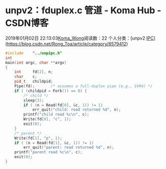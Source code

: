 # unpv2：fduplex.c 管道 - Koma Hub - CSDN博客
2019年01月02日 22:13:03[Koma_Wong](https://me.csdn.net/Rong_Toa)阅读数：22
个人分类：[unpv2																[IPC](https://blog.csdn.net/Rong_Toa/article/category/7969461)](https://blog.csdn.net/Rong_Toa/article/category/8579412)
```cpp
#include	"../unpipc.h"
int
main(int argc, char **argv)
{
	int		fd[2], n;
	char	c;
	pid_t	childpid;
	Pipe(fd);		/* assumes a full-duplex pipe (e.g., SVR4) */
	if ( (childpid = Fork()) == 0) {		
		/* child */
		sleep(3);
		if ( (n = Read(fd[0], &c, 1)) != 1)
			err_quit("child: read returned %d", n);
		printf("child read %c\n", c);
		Write(fd[0], "c", 1);
		exit(0);
	}
	/* parent */
	Write(fd[1], "p", 1);
	if ( (n = Read(fd[1], &c, 1)) != 1)
		err_quit("parent: read returned %d", n);
	printf("parent read %c\n", c);
	exit(0);
}
```
